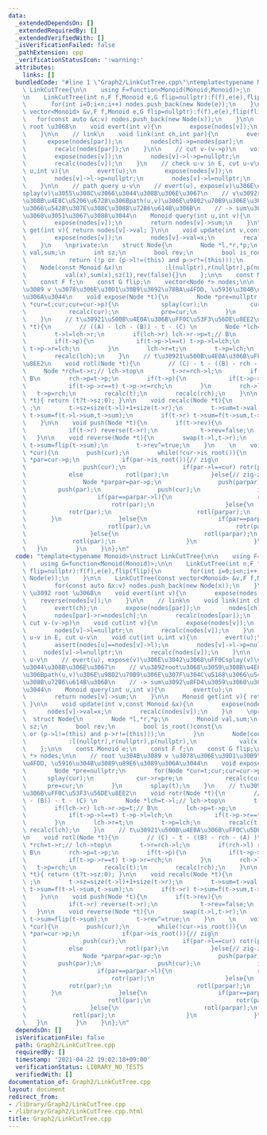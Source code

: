 ```yaml
---
data:
  _extendedDependsOn: []
  _extendedRequiredBy: []
  _extendedVerifiedWith: []
  _isVerificationFailed: false
  _pathExtension: cpp
  _verificationStatusIcon: ':warning:'
  attributes:
    links: []
  bundledCode: "#line 1 \"Graph2/LinkCutTree.cpp\"\ntemplate<typename Monoid>\nstruct\
    \ LinkCutTree{\n\n    using F=function<Monoid(Monoid,Monoid)>;\n    using G=function<Monoid(Monoid)>;\n\
    \n    LinkCutTree(int n,F f,Monoid e,G flip=nullptr):f(f),e(e),flip(flip){\n \
    \       for(int i=0;i<n;i++) nodes.push_back(new Node(e));\n    }\n\n    LinkCutTree(const\
    \ vector<Monoid> &v,F f,Monoid e,G flip=nullptr):f(f),e(e),flip(flip){\n     \
    \   for(const auto &x:v) nodes.push_back(new Node(x));\n    }\n\n    // v \u3092\
    \ root \u306B\n    void evert(int v){\n        expose(nodes[v]);\n        reverse(nodes[v]);\n\
    \    }\n\n    // link\n    void link(int ch,int par){\n        evert(ch);\n  \
    \      expose(nodes[par]);\n        nodes[ch]->p=nodes[par];\n        nodes[par]->r=nodes[ch];\n\
    \        recalc(nodes[par]);\n    }\n\n    // cut v-(v->p)\n    void cut(int v){\n\
    \        expose(nodes[v]);\n        nodes[v]->l->p=nullptr;\n        nodes[v]->l=nullptr;\n\
    \        recalc(nodes[v]);\n    }\n    // check u-v in E, cut u-v\n    void cut(int\
    \ u,int v){\n        evert(u);\n        expose(nodes[v]);\n        assert(nodes[u]==nodes[v]->l);\n\
    \        nodes[v]->l->p=nullptr;\n        nodes[v]->l=nullptr;\n        recalc(nodes[v]);\n\
    \    }\n\n    // path query u-v\n    // evert(u), expose(v)\u306E\u3042\u3068\uFF0C\
    splay(v)\u3055\u308C\u3066\u3044\u308B\u306E\u3067\n    // v\u3092root\u3068\u3059\
    \u308B\u4E8C\u5206\u6728\u306Bpath(u,v)\u306E\u9802\u70B9\u306E\u307F\u304C\u5168\
    \u3066\u542B\u307E\u308C\u308B\u72B6\u614B\u306B\n    // -> sum\u3092\u8FD4\u3059\
    \u3060\u3051\u3067\u3088\u3044\n    Monoid query(int u,int v){\n        evert(u);\n\
    \        expose(nodes[v]);\n        return nodes[v]->sum;\n    }\n\n    Monoid\
    \ get(int v){ return nodes[v]->val; }\n\n    void update(int v,const Monoid &x){\n\
    \        expose(nodes[v]);\n        nodes[v]->val=x;\n        recalc(nodes[v]);\n\
    \    }\n    \nprivate:\n    struct Node{\n        Node *l,*r,*p;\n        Monoid\
    \ val,sum;\n        int sz;\n        bool rev;\n        bool is_root()const{\n\
    \            return (!p or (p->l!=(this) and p->r!=(this)));\n        }\n    \
    \    Node(const Monoid &x)\n            :l(nullptr),r(nullptr),p(nullptr),\n \
    \           val(x),sum(x),sz(1),rev(false){}\n    };\n\n    const Monoid e;\n\
    \    const F f;\n    const G flip;\n    vector<Node *> nodes;\n\n    // root \u304B\
    \u3089 v \u3078\u306E\u30D1\u30B9\u3092\u78BA\u4FDD, \u5916\u304B\u3089\u89E6\u3089\
    \u306A\u3044\n    void expose(Node *t){\n        Node *pre=nullptr;\n        for(Node\
    \ *cur=t;cur;cur=cur->p){\n            splay(cur);\n            cur->r=pre;\n\
    \            recalc(cur);\n            pre=cur;\n        }\n        splay(t);\n\
    \    }\n    // t\u30921\u500B\u4E0A\u306B\uFF0C\u53F3\u56DE\u8EE2\n    void rotr(Node\
    \ *t){\n        // ((A) - lch - (B)) - t - (C) \n        Node *lch=t->l;// lch->top\n\
    \        t->l=lch->r;\n        if(lch->r) lch->r->p=t;// B\n        lch->p=t->p;\n\
    \        if(t->p){\n            if(t->p->l==t) t->p->l=lch;\n            if(t->p->r==t)\
    \ t->p->r=lch;\n        }\n        lch->r=t;\n        t->p=lch;\n        recalc(t);\n\
    \        recalc(lch);\n    }\n    // t\u30921\u500B\u4E0A\u306B\uFF0C\u5DE6\u56DE\
    \u8EE2\n    void rotl(Node *t){\n        // (C) - t - ((B) - rch - (A) )\n   \
    \     Node *rch=t->r;// lch->top\n        t->r=rch->l;\n        if(rch->l) rch->l->p=t;//\
    \ B\n        rch->p=t->p;\n        if(t->p){\n            if(t->p->l==t) t->p->l=rch;\n\
    \            if(t->p->r==t) t->p->r=rch;\n        }\n        rch->l=t;\n     \
    \   t->p=rch;\n        recalc(t);\n        recalc(rch);\n    }\n\n    int size(Node\
    \ *t){ return (t?t->sz:0); }\n\n    void recalc(Node *t){\n        if(!t) return\
    \ ;\n        t->sz=size(t->l)+1+size(t->r);\n        t->sum=t->val;\n        if(t->l)\
    \ t->sum=f(t->l->sum,t->sum);\n        if(t->r) t->sum=f(t->sum,t->r->sum);\n\
    \    }\n\n    void push(Node *t){\n        if(t->rev){\n            if(t->l) reverse(t->l);\n\
    \            if(t->r) reverse(t->r);\n            t->rev=false;\n        }\n \
    \   }\n\n    void reverse(Node *t){\n        swap(t->l,t->r);\n        if(flip)\
    \ t->sum=flip(t->sum);\n        t->rev^=true;\n    }\n    \n    void splay(Node\
    \ *cur){\n        push(cur);\n        while(!cur->is_root()){\n            Node\
    \ *par=cur->p;\n            if(par->is_root()){// zig\n                push(par);\n\
    \                push(cur);\n                if(par->l==cur) rotr(par);\n    \
    \            else            rotl(par);\n            }else{// zig-zig, zig-zag\n\
    \                Node *parpar=par->p;\n                push(parpar);\n       \
    \         push(par);\n                push(cur);\n                if(cur==par->l){\n\
    \                    if(par==parpar->l){\n                        rotr(parpar);\n\
    \                        rotr(par);\n                    }else{\n            \
    \            rotr(par);\n                        rotl(parpar);\n             \
    \       }\n                }else{\n                    if(par==parpar->l){\n \
    \                       rotl(par);\n                        rotr(parpar);\n  \
    \                  }else{\n                        rotl(parpar);\n           \
    \             rotl(par);\n                    }\n                }\n         \
    \   }\n        }\n    }\n};\n"
  code: "template<typename Monoid>\nstruct LinkCutTree{\n\n    using F=function<Monoid(Monoid,Monoid)>;\n\
    \    using G=function<Monoid(Monoid)>;\n\n    LinkCutTree(int n,F f,Monoid e,G\
    \ flip=nullptr):f(f),e(e),flip(flip){\n        for(int i=0;i<n;i++) nodes.push_back(new\
    \ Node(e));\n    }\n\n    LinkCutTree(const vector<Monoid> &v,F f,Monoid e,G flip=nullptr):f(f),e(e),flip(flip){\n\
    \        for(const auto &x:v) nodes.push_back(new Node(x));\n    }\n\n    // v\
    \ \u3092 root \u306B\n    void evert(int v){\n        expose(nodes[v]);\n    \
    \    reverse(nodes[v]);\n    }\n\n    // link\n    void link(int ch,int par){\n\
    \        evert(ch);\n        expose(nodes[par]);\n        nodes[ch]->p=nodes[par];\n\
    \        nodes[par]->r=nodes[ch];\n        recalc(nodes[par]);\n    }\n\n    //\
    \ cut v-(v->p)\n    void cut(int v){\n        expose(nodes[v]);\n        nodes[v]->l->p=nullptr;\n\
    \        nodes[v]->l=nullptr;\n        recalc(nodes[v]);\n    }\n    // check\
    \ u-v in E, cut u-v\n    void cut(int u,int v){\n        evert(u);\n        expose(nodes[v]);\n\
    \        assert(nodes[u]==nodes[v]->l);\n        nodes[v]->l->p=nullptr;\n   \
    \     nodes[v]->l=nullptr;\n        recalc(nodes[v]);\n    }\n\n    // path query\
    \ u-v\n    // evert(u), expose(v)\u306E\u3042\u3068\uFF0Csplay(v)\u3055\u308C\u3066\
    \u3044\u308B\u306E\u3067\n    // v\u3092root\u3068\u3059\u308B\u4E8C\u5206\u6728\
    \u306Bpath(u,v)\u306E\u9802\u70B9\u306E\u307F\u304C\u5168\u3066\u542B\u307E\u308C\
    \u308B\u72B6\u614B\u306B\n    // -> sum\u3092\u8FD4\u3059\u3060\u3051\u3067\u3088\
    \u3044\n    Monoid query(int u,int v){\n        evert(u);\n        expose(nodes[v]);\n\
    \        return nodes[v]->sum;\n    }\n\n    Monoid get(int v){ return nodes[v]->val;\
    \ }\n\n    void update(int v,const Monoid &x){\n        expose(nodes[v]);\n  \
    \      nodes[v]->val=x;\n        recalc(nodes[v]);\n    }\n    \nprivate:\n  \
    \  struct Node{\n        Node *l,*r,*p;\n        Monoid val,sum;\n        int\
    \ sz;\n        bool rev;\n        bool is_root()const{\n            return (!p\
    \ or (p->l!=(this) and p->r!=(this)));\n        }\n        Node(const Monoid &x)\n\
    \            :l(nullptr),r(nullptr),p(nullptr),\n            val(x),sum(x),sz(1),rev(false){}\n\
    \    };\n\n    const Monoid e;\n    const F f;\n    const G flip;\n    vector<Node\
    \ *> nodes;\n\n    // root \u304B\u3089 v \u3078\u306E\u30D1\u30B9\u3092\u78BA\
    \u4FDD, \u5916\u304B\u3089\u89E6\u3089\u306A\u3044\n    void expose(Node *t){\n\
    \        Node *pre=nullptr;\n        for(Node *cur=t;cur;cur=cur->p){\n      \
    \      splay(cur);\n            cur->r=pre;\n            recalc(cur);\n      \
    \      pre=cur;\n        }\n        splay(t);\n    }\n    // t\u30921\u500B\u4E0A\
    \u306B\uFF0C\u53F3\u56DE\u8EE2\n    void rotr(Node *t){\n        // ((A) - lch\
    \ - (B)) - t - (C) \n        Node *lch=t->l;// lch->top\n        t->l=lch->r;\n\
    \        if(lch->r) lch->r->p=t;// B\n        lch->p=t->p;\n        if(t->p){\n\
    \            if(t->p->l==t) t->p->l=lch;\n            if(t->p->r==t) t->p->r=lch;\n\
    \        }\n        lch->r=t;\n        t->p=lch;\n        recalc(t);\n       \
    \ recalc(lch);\n    }\n    // t\u30921\u500B\u4E0A\u306B\uFF0C\u5DE6\u56DE\u8EE2\
    \n    void rotl(Node *t){\n        // (C) - t - ((B) - rch - (A) )\n        Node\
    \ *rch=t->r;// lch->top\n        t->r=rch->l;\n        if(rch->l) rch->l->p=t;//\
    \ B\n        rch->p=t->p;\n        if(t->p){\n            if(t->p->l==t) t->p->l=rch;\n\
    \            if(t->p->r==t) t->p->r=rch;\n        }\n        rch->l=t;\n     \
    \   t->p=rch;\n        recalc(t);\n        recalc(rch);\n    }\n\n    int size(Node\
    \ *t){ return (t?t->sz:0); }\n\n    void recalc(Node *t){\n        if(!t) return\
    \ ;\n        t->sz=size(t->l)+1+size(t->r);\n        t->sum=t->val;\n        if(t->l)\
    \ t->sum=f(t->l->sum,t->sum);\n        if(t->r) t->sum=f(t->sum,t->r->sum);\n\
    \    }\n\n    void push(Node *t){\n        if(t->rev){\n            if(t->l) reverse(t->l);\n\
    \            if(t->r) reverse(t->r);\n            t->rev=false;\n        }\n \
    \   }\n\n    void reverse(Node *t){\n        swap(t->l,t->r);\n        if(flip)\
    \ t->sum=flip(t->sum);\n        t->rev^=true;\n    }\n    \n    void splay(Node\
    \ *cur){\n        push(cur);\n        while(!cur->is_root()){\n            Node\
    \ *par=cur->p;\n            if(par->is_root()){// zig\n                push(par);\n\
    \                push(cur);\n                if(par->l==cur) rotr(par);\n    \
    \            else            rotl(par);\n            }else{// zig-zig, zig-zag\n\
    \                Node *parpar=par->p;\n                push(parpar);\n       \
    \         push(par);\n                push(cur);\n                if(cur==par->l){\n\
    \                    if(par==parpar->l){\n                        rotr(parpar);\n\
    \                        rotr(par);\n                    }else{\n            \
    \            rotr(par);\n                        rotl(parpar);\n             \
    \       }\n                }else{\n                    if(par==parpar->l){\n \
    \                       rotl(par);\n                        rotr(parpar);\n  \
    \                  }else{\n                        rotl(parpar);\n           \
    \             rotl(par);\n                    }\n                }\n         \
    \   }\n        }\n    }\n};\n"
  dependsOn: []
  isVerificationFile: false
  path: Graph2/LinkCutTree.cpp
  requiredBy: []
  timestamp: '2021-04-22 19:02:18+09:00'
  verificationStatus: LIBRARY_NO_TESTS
  verifiedWith: []
documentation_of: Graph2/LinkCutTree.cpp
layout: document
redirect_from:
- /library/Graph2/LinkCutTree.cpp
- /library/Graph2/LinkCutTree.cpp.html
title: Graph2/LinkCutTree.cpp
---
```

